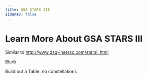 ```yaml
---
title: GSA STARS III
sidenav: false
---
```

# Learn More About GSA STARS III

Similar to <http://www.dsg-inserso.com/starsii.html>

Blurb

Build out a Table: no constellations